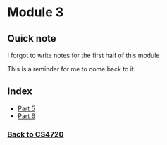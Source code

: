 # Module 3

## Quick note
I forgot to write notes for the first half of this module

This is a reminder for me to come back to it.

## Index
 - [Part 5](%WEBPATH%/classes/cs4720/module3/5/)
 - [Part 6](%WEBPATH%/classes/cs4720/module3/6/)

### [Back to CS4720](%WEBPATH%/classes/cs4720/)